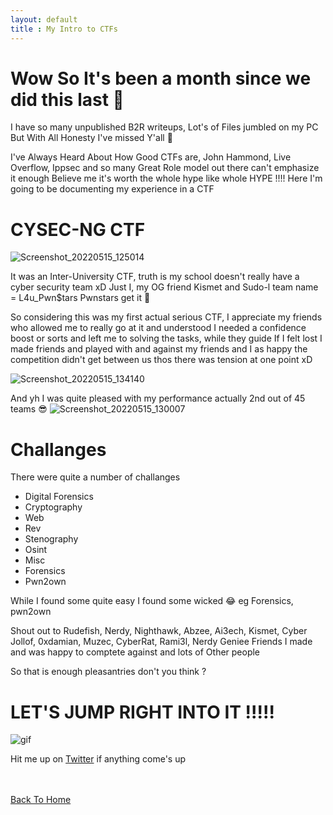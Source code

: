 ```yaml
---
layout: default
title : My Intro to CTFs
---
```


# Wow So It's been a month since we did this last 😬
I have so many unpublished B2R writeups, Lot's of Files jumbled on my PC
But With All Honesty I've missed Y'all 🥺

I've Always Heard About How Good CTFs are, John Hammond, Live Overflow, Ippsec and so many Great Role model out there can't emphasize it enough
Believe me it's worth the whole hype like whole HYPE !!!!
Here I'm going to be documenting my experience in a CTF

# CYSEC-NG CTF 

![Screenshot_20220515_125014](https://user-images.githubusercontent.com/24994796/168469188-ab17b927-b3e6-4a14-b557-3ccc99ccc33b.png)

It was an Inter-University CTF, truth is my school doesn't really have a cyber security team xD Just I, my OG friend Kismet and Sudo-l team name = L4u_Pwn$tars 
Pwnstars get it 👀

So considering this was my first actual serious CTF, I appreciate my friends who allowed me to really go at it and understood I needed a confidence boost or sorts and left me to solving the tasks, while they guide If I felt lost
I made friends and played with and against my friends and I as happy the competition didn't get between us thos there was tension at one point xD

![Screenshot_20220515_134140](https://user-images.githubusercontent.com/24994796/168471054-57d67963-5500-4caf-8b03-65ad48201d30.png)


And yh I was quite pleased with my performance actually 2nd out of 45 teams 😎 
![Screenshot_20220515_130007](https://user-images.githubusercontent.com/24994796/168469475-3bd9fd53-afd1-4225-9640-2b3f4f99cf08.png)

# Challanges

There were quite a number of challanges 
  - Digital Forensics
  - Cryptography
  - Web
  - Rev
  - Stenography
  - Osint
  - Misc
  - Forensics
  - Pwn2own
  
  While I found some quite easy I found some wicked 😂 eg Forensics, pwn2own
  
  Shout out to Rudefish, Nerdy, Nighthawk, Abzee, Ai3ech, Kismet, Cyber Jollof, 0xdamian, Muzec, CyberRat, Rami3l, Nerdy Geniee Friends I made and was happy to comptete against and lots of Other people
  
  So that is enough pleasantries don't you think ?
 
 # LET'S JUMP RIGHT INTO IT !!!!!
  
  ![gif](https://media2.giphy.com/media/js0dt5JLCU01bvlt7d/giphy.gif)
  
  Hit me up on [Twitter](https://twitter.com/abdulmalik_ttg) if anything come's up



<br> <br>
[Back To Home](../../index.md)
<br>

  
